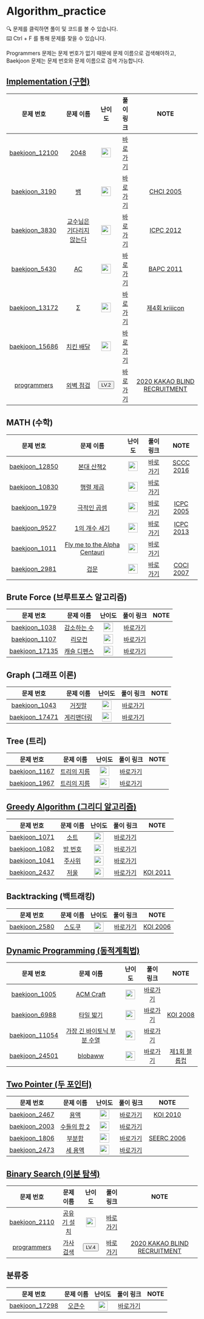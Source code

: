 # Algorithm_practice

🔍 문제를 클릭하면 풀이 및 코드를 볼 수 있습니다.   
⌨️ Ctrl + F 를 통해 문제를 찾을 수 있습니다.

Programmers 문제는 문제 번호가 없기 때문에 문제 이름으로 검색해야하고,   
Baekjoon 문제는 문제 번호와 문제 이름으로 검색 가능합니다.

## <a href="Notes/구현" target="_blank">Implementation (구현)</a>
|문제 번호|문제 이름|난이도|풀이 링크|NOTE|
| :-----: | :-----: | :-----: | :-----: | :-----: |
| <a href="https://www.acmicpc.net/problem/12100" target="_blank">baekjoon_12100</a> | <a href="https://www.acmicpc.net/problem/12100" target="_blank">2048</a> | <img height="25px" width="25px" src="https://static.solved.ac/tier_small/14.svg"/> | <a href="baekjoon/12100 2048">바로가기</a> |
| <a href="https://www.acmicpc.net/problem/3190" target="_blank">baekjoon_3190</a> | <a href="https://www.acmicpc.net/problem/3190" target="_blank">뱀</a> | <img height="25px" width="25px" src="https://static.solved.ac/tier_small/11.svg"/> | <a href="baekjoon/03190 뱀">바로가기</a> |<a href="https://www.acmicpc.net/category/50" target="_blank">CHCI 2005</a> |
| <a href="https://www.acmicpc.net/problem/3830" target="_blank">baekjoon_3830</a> | <a href="https://www.acmicpc.net/problem/3830" target="_blank">교수님은 기다리지 않는다</a> | <img height="25px" width="25px" src="https://static.solved.ac/tier_small/18.svg"/> | <a href="baekjoon/03830 교수님은 기다리지 않는다">바로가기</a> |<a href="https://www.acmicpc.net/category/detail/191" target="_blank">ICPC 2012</a> |
| <a href="https://www.acmicpc.net/problem/5430" target="_blank">baekjoon_5430</a> | <a href="https://www.acmicpc.net/problem/5430" target="_blank">AC</a> | <img height="25px" width="25px" src="https://static.solved.ac/tier_small/11.svg"/> | <a href="baekjoon/05430 AC">바로가기</a> |<a href="https://www.acmicpc.net/category/detail/424" target="_blank">BAPC 2011</a> |
| <a href="https://www.acmicpc.net/problem/13172" target="_blank">baekjoon_13172</a> | <a href="https://www.acmicpc.net/problem/13172" target="_blank">Σ</a> | <img height="25px" width="25px" src="https://static.solved.ac/tier_small/12.svg"/> | <a href="baekjoon/13172 Σ">바로가기</a> |<a href="https://www.acmicpc.net/category/detail/1511" target="_blank">제4회 kriiicon</a> |
| <a href="https://www.acmicpc.net/problem/15686" target="_blank">baekjoon_15686</a> | <a href="https://www.acmicpc.net/problem/15686" target="_blank">치킨 배달</a> | <img height="25px" width="25px" src="https://static.solved.ac/tier_small/11.svg"/> | <a href="baekjoon/15686 치킨 배달">바로가기</a> |
| <a href="https://programmers.co.kr/learn/courses/30/lessons/60062" target="_blank">programmers</a> | <a href="https://programmers.co.kr/learn/courses/30/lessons/60062" target="_blank">외벽 점검</a> | <button type="button" class="mb-1 btn btn-warning">LV.2</button> | <a href="programmers/외벽 점검">바로가기</a> |<a href="https://programmers.co.kr/learn/challenges" target="_blank">2020 KAKAO BLIND RECRUITMENT</a> |


## MATH (수학)
|문제 번호|문제 이름|난이도|풀이 링크|NOTE|
| :-----: | :-----: | :-----: | :-----: | :-----: |
| <a href="https://www.acmicpc.net/problem/12850" target="_blank">baekjoon_12850</a> | <a href="https://www.acmicpc.net/problem/12850" target="_blank">본대 산책2</a> | <img height="25px" width="25px" src="https://static.solved.ac/tier_small/15.svg"/> | <a href="baekjoon/12850 본대 산책2">바로가기</a> |<a href="https://www.acmicpc.net/category/detail/1497" target="_blank">SCCC 2016</a> |
| <a href="https://www.acmicpc.net/problem/10830" target="_blank">baekjoon_10830</a> | <a href="https://www.acmicpc.net/problem/10830" target="_blank">행렬 제곱</a> | <img height="25px" width="25px" src="https://static.solved.ac/tier_small/12.svg"/> | <a href="baekjoon/10830 행렬 제곱">바로가기</a> |
| <a href="https://www.acmicpc.net/problem/1979" target="_blank">baekjoon_1979</a> | <a href="https://www.acmicpc.net/problem/1979" target="_blank">극적인 곱셈</a> | <img height="25px" width="25px" src="https://static.solved.ac/tier_small/16.svg"/> | <a href="baekjoon/01979 극적인 곱셈">바로가기</a> |<a href="https://www.acmicpc.net/category/877" target="_blank">ICPC 2005</a> |
| <a href="https://www.acmicpc.net/problem/9527" target="_blank">baekjoon_9527</a> | <a href="https://www.acmicpc.net/problem/9527" target="_blank">1의 개수 세기</a> | <img height="25px" width="25px" src="https://static.solved.ac/tier_small/14.svg"/> | <a href="baekjoon/09527 1의 개수 세기">바로가기</a> |<a href="https://www.acmicpc.net/category/detail/1175" target="_blank">ICPC 2013</a> |
| <a href="https://www.acmicpc.net/problem/1011" target="_blank">baekjoon_1011</a> | <a href="https://www.acmicpc.net/problem/1011" target="_blank">Fly me to the Alpha Centauri</a> | <img height="25px" width="25px" src="https://static.solved.ac/tier_small/11.svg"/> | <a href="baekjoon/01011 Fly me to the Alpha Centauri">바로가기</a> |
| <a href="https://www.acmicpc.net/problem/2981" target="_blank">baekjoon_2981</a> | <a href="https://www.acmicpc.net/problem/2981" target="_blank">검문</a> | <img height="25px" width="25px" src="https://static.solved.ac/tier_small/11.svg"/> | <a href="baekjoon/02981 검문">바로가기</a> |<a href="https://www.acmicpc.net/category/23" target="_blank">COCI 2007</a> |


## Brute Force (브루트포스 알고리즘)
|문제 번호|문제 이름|난이도|풀이 링크|NOTE|
| :-----: | :-----: | :-----: | :-----: | :-----: |
| <a href="https://www.acmicpc.net/problem/1038" target="_blank">baekjoon_1038</a> | <a href="https://www.acmicpc.net/problem/1038" target="_blank">감소하는 수</a> | <img height="25px" width="25px" src="https://static.solved.ac/tier_small/11.svg"/> | <a href="baekjoon/01038 감소하는 수">바로가기</a> |
| <a href="https://www.acmicpc.net/problem/1107" target="_blank">baekjoon_1107</a> | <a href="https://www.acmicpc.net/problem/1107" target="_blank">리모컨</a> | <img height="25px" width="25px" src="https://static.solved.ac/tier_small/11.svg"/> | <a href="baekjoon/01107 리모컨">바로가기</a> |
| <a href="https://www.acmicpc.net/problem/17135" target="_blank">baekjoon_17135</a> | <a href="https://www.acmicpc.net/problem/17135" target="_blank">캐슬 디펜스</a> | <img height="25px" width="25px" src="https://static.solved.ac/tier_small/12.svg"/> | <a href="baekjoon/17135 캐슬 디펜스">바로가기</a> |


## Graph (그래프 이론)
|문제 번호|문제 이름|난이도|풀이 링크|NOTE|
| :-----: | :-----: | :-----: | :-----: | :-----: |
| <a href="https://www.acmicpc.net/problem/1038" target="_blank">baekjoon_1043</a> | <a href="https://www.acmicpc.net/problem/1043" target="_blank">거짓말</a> | <img height="25px" width="25px" src="https://static.solved.ac/tier_small/12.svg"/> | <a href="baekjoon/01043 거짓말">바로가기</a> |
| <a href="https://www.acmicpc.net/problem/17471" target="_blank">baekjoon_17471</a> | <a href="https://www.acmicpc.net/problem/17471" target="_blank">게리맨더링</a> | <img height="25px" width="25px" src="https://static.solved.ac/tier_small/12.svg"/> | <a href="baekjoon/17471 게리맨더링">바로가기</a> |


## Tree (트리)
|문제 번호|문제 이름|난이도|풀이 링크|NOTE|
| :-----: | :-----: | :-----: | :-----: | :-----: |
| <a href="https://www.acmicpc.net/problem/1167" target="_blank">baekjoon_1167</a> | <a href="https://www.acmicpc.net/problem/1167" target="_blank">트리의 지름</a> | <img height="25px" width="25px" src="https://static.solved.ac/tier_small/13.svg"/> | <a href="baekjoon/01167 트리의 지름">바로가기</a> |
| <a href="https://www.acmicpc.net/problem/1967" target="_blank">baekjoon_1967</a> | <a href="https://www.acmicpc.net/problem/1967" target="_blank">트리의 지름</a> | <img height="25px" width="25px" src="https://static.solved.ac/tier_small/12.svg"/> | <a href="baekjoon/01967 트리의 지름">바로가기</a> |


## <a href="Notes/그리디 알고리즘" target="_blank">Greedy Algorithm (그리디 알고리즘)</a>
|문제 번호|문제 이름|난이도|풀이 링크|NOTE|
| :-----: | :-----: | :-----: | :-----: | :-----: |
| <a href="https://www.acmicpc.net/problem/1071" target="_blank">baekjoon_1071</a> | <a href="https://www.acmicpc.net/problem/1071" target="_blank">소트</a> | <img height="25px" width="25px" src="https://static.solved.ac/tier_small/16.svg"/> | <a href="baekjoon/01071 소트">바로가기</a> |
| <a href="https://www.acmicpc.net/problem/1082" target="_blank">baekjoon_1082</a> | <a href="https://www.acmicpc.net/problem/1082" target="_blank">방 번호</a> | <img height="25px" width="25px" src="https://static.solved.ac/tier_small/12.svg"/> | <a href="baekjoon/01082 방 번호">바로가기</a> |
| <a href="https://www.acmicpc.net/problem/1041" target="_blank">baekjoon_1041</a> | <a href="https://www.acmicpc.net/problem/1041" target="_blank">주사위</a> | <img height="25px" width="25px" src="https://static.solved.ac/tier_small/11.svg"/> | <a href="baekjoon/01041 주사위">바로가기</a> |
| <a href="https://www.acmicpc.net/problem/2437" target="_blank">baekjoon_2437</a> | <a href="https://www.acmicpc.net/problem/2437" target="_blank">저울</a> | <img height="25px" width="25px" src="https://static.solved.ac/tier_small/13.svg"/> | <a href="baekjoon/02437 저울">바로가기</a> |<a href="https://www.acmicpc.net/category/59" target="_blank">KOI 2011</a> |


## Backtracking (백트래킹)
|문제 번호|문제 이름|난이도|풀이 링크|NOTE|
| :-----: | :-----: | :-----: | :-----: | :-----: |
| <a href="https://www.acmicpc.net/problem/2580" target="_blank">baekjoon_2580</a> | <a href="https://www.acmicpc.net/problem/2580" target="_blank">스도쿠</a> | <img height="25px" width="25px" src="https://static.solved.ac/tier_small/12.svg"/> | <a href="baekjoon/02580 스도쿠">바로가기</a> |<a href="https://www.acmicpc.net/category/70" target="_blank">KOI 2006</a> |


## <a href="Notes/다이나믹 프로그래밍" target="_blank">Dynamic Programming (동적계획법)</a>
|문제 번호|문제 이름|난이도|풀이 링크|NOTE|
| :-----: | :-----: | :-----: | :-----: | :-----: |
| <a href="https://www.acmicpc.net/problem/1005" target="_blank">baekjoon_1005</a> | <a href="https://www.acmicpc.net/problem/1005" target="_blank">ACM Craft</a> | <img height="25px" width="25px" src="https://static.solved.ac/tier_small/13.svg"/> | <a href="baekjoon/01005 ACM Craft">바로가기</a> |
| <a href="https://www.acmicpc.net/problem/6988" target="_blank">baekjoon_6988</a> | <a href="https://www.acmicpc.net/problem/6988" target="_blank">타일 밟기 </a> | <img height="25px" width="25px" src="https://static.solved.ac/tier_small/15.svg"/> | <a href="baekjoon/06988 타일 밟기">바로가기</a> |<a href="https://www.acmicpc.net/category/65" target="_blank">KOI 2008</a> |
| <a href="https://www.acmicpc.net/problem/11054" target="_blank">baekjoon_11054</a> | <a href="https://www.acmicpc.net/problem/11054" target="_blank">가장 긴 바이토닉 부분 수열</a> | <img height="25px" width="25px" src="https://static.solved.ac/tier_small/13.svg"/> | <a href="baekjoon/11054 가장 긴 바이토닉 부분 수열">바로가기</a> |
| <a href="https://www.acmicpc.net/problem/24501" target="_blank">baekjoon_24501</a> | <a href="https://www.acmicpc.net/problem/24501" target="_blank">blobaww</a> | <img height="25px" width="25px" src="https://static.solved.ac/tier_small/12.svg"/> | <a href="baekjoon/24501 blobaww">바로가기</a> |<a href="https://www.acmicpc.net/category/detail/3030" target="_blank">제1회 블롭컵</a> |


## <a href="Notes/두 포인터" target="_blank">Two Pointer (두 포인터)</a>
|문제 번호|문제 이름|난이도|풀이 링크|NOTE|
| :-----: | :-----: | :-----: | :-----: | :-----: |
| <a href="https://www.acmicpc.net/problem/2467" target="_blank">baekjoon_2467</a> | <a href="https://www.acmicpc.net/problem/2467" target="_blank">용액</a> | <img height="25px" width="25px" src="https://static.solved.ac/tier_small/11.svg"/> | <a href="baekjoon/02467 용액">바로가기</a> |<a href="https://www.acmicpc.net/category/61" target="_blank">KOI 2010</a> |
| <a href="https://www.acmicpc.net/problem/2003" target="_blank">baekjoon_2003</a> | <a href="https://www.acmicpc.net/problem/2003" target="_blank">수들의 합 2</a> | <img height="25px" width="25px" src="https://static.solved.ac/tier_small/8.svg"/> | <a href="baekjoon/02003 수들의 합 2">바로가기</a> |
| <a href="https://www.acmicpc.net/problem/1806" target="_blank">baekjoon_1806</a> | <a href="https://www.acmicpc.net/problem/1806" target="_blank">부분합</a> | <img height="25px" width="25px" src="https://static.solved.ac/tier_small/12.svg"/> | <a href="baekjoon/01806 부분합">바로가기</a> |<a href="https://www.acmicpc.net/category/detail/28" target="_blank">SEERC 2006</a> |
| <a href="https://www.acmicpc.net/problem/2473" target="_blank">baekjoon_2473</a> | <a href="https://www.acmicpc.net/problem/2473" target="_blank">세 용액</a> | <img height="25px" width="25px" src="https://static.solved.ac/tier_small/12.svg"/> | <a href="baekjoon/02473 세 용액">바로가기</a> |


## <a href="Notes/이진 탐색" target="_blank">Binary Search (이분 탐색)</a>
|문제 번호|문제 이름|난이도|풀이 링크|NOTE|
| :-----: | :-----: | :-----: | :-----: | :-----: |
| <a href="https://www.acmicpc.net/problem/2110" target="_blank">baekjoon_2110</a> | <a href="https://www.acmicpc.net/problem/2110" target="_blank">공유기 설치</a> | <img height="25px" width="25px" src="https://static.solved.ac/tier_small/11.svg"/> | <a href="baekjoon/02110 공유기 설치">바로가기</a> |
| <a href="https://programmers.co.kr/learn/courses/30/lessons/60060" target="_blank">programmers</a> | <a href="https://programmers.co.kr/learn/courses/30/lessons/60060" target="_blank">가사 검색</a> | <button type="button" class="mb-1 btn btn-warning">LV.4</button> | <a href="programmers/가사 검색">바로가기</a> |<a href="https://programmers.co.kr/learn/challenges" target="_blank">2020 KAKAO BLIND RECRUITMENT</a> |


## 분류중
|문제 번호|문제 이름|난이도|풀이 링크|NOTE|
| :-----: | :-----: | :-----: | :-----: | :-----: |
| <a href="https://www.acmicpc.net/problem/17298" target="_blank">baekjoon_17298</a> | <a href="https://www.acmicpc.net/problem/17298" target="_blank">오큰수</a> | <img height="25px" width="25px" src="https://static.solved.ac/tier_small/12.svg"/> | <a href="baekjoon/17298 오큰수">바로가기</a> |
